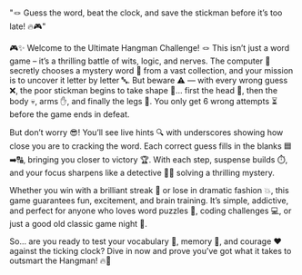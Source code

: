 "🪢 Guess the word, beat the clock, and save the stickman before it’s too late! 🔥🎮"

🎮✨ Welcome to the Ultimate Hangman Challenge! 🪢 This isn’t just a word game – it’s a thrilling battle of wits, logic, and nerves. The computer 🤖 secretly chooses a mystery word 📝 from a vast collection, and your mission is to uncover it letter by letter 🔤. But beware ⚠️ — with every wrong guess ❌, the poor stickman begins to take shape 🧍… first the head 🫨, then the body 💀, arms ✋, and finally the legs 👣. You only get 6 wrong attempts ⏳ before the game ends in defeat.

But don’t worry 😎! You’ll see live hints 🔍 with underscores showing how close you are to cracking the word. Each correct guess fills in the blanks 🟦➡️🔠, bringing you closer to victory 🏆. With each step, suspense builds ⏱️, and your focus sharpens like a detective 🕵️‍♂️ solving a thrilling mystery.

Whether you win with a brilliant streak 🎯 or lose in dramatic fashion 💥, this game guarantees fun, excitement, and brain training. It’s simple, addictive, and perfect for anyone who loves word puzzles 🧩, coding challenges 💻, or just a good old classic game night 🎉.

So… are you ready to test your vocabulary 🧠, memory 📝, and courage ❤️ against the ticking clock? Dive in now and prove you’ve got what it takes to outsmart the Hangman! 🔥🎉
